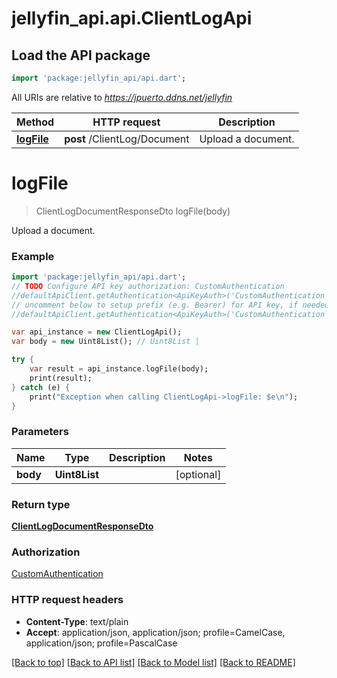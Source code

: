 # jellyfin_api.api.ClientLogApi

## Load the API package
```dart
import 'package:jellyfin_api/api.dart';
```

All URIs are relative to *https://jpuerto.ddns.net/jellyfin*

Method | HTTP request | Description
------------- | ------------- | -------------
[**logFile**](ClientLogApi.md#logFile) | **post** /ClientLog/Document | Upload a document.


# **logFile**
> ClientLogDocumentResponseDto logFile(body)

Upload a document.

### Example 
```dart
import 'package:jellyfin_api/api.dart';
// TODO Configure API key authorization: CustomAuthentication
//defaultApiClient.getAuthentication<ApiKeyAuth>('CustomAuthentication').apiKey = 'YOUR_API_KEY';
// uncomment below to setup prefix (e.g. Bearer) for API key, if needed
//defaultApiClient.getAuthentication<ApiKeyAuth>('CustomAuthentication').apiKeyPrefix = 'Bearer';

var api_instance = new ClientLogApi();
var body = new Uint8List(); // Uint8List | 

try { 
    var result = api_instance.logFile(body);
    print(result);
} catch (e) {
    print("Exception when calling ClientLogApi->logFile: $e\n");
}
```

### Parameters

Name | Type | Description  | Notes
------------- | ------------- | ------------- | -------------
 **body** | **Uint8List**|  | [optional] 

### Return type

[**ClientLogDocumentResponseDto**](ClientLogDocumentResponseDto.md)

### Authorization

[CustomAuthentication](../README.md#CustomAuthentication)

### HTTP request headers

 - **Content-Type**: text/plain
 - **Accept**: application/json, application/json; profile=CamelCase, application/json; profile=PascalCase

[[Back to top]](#) [[Back to API list]](../README.md#documentation-for-api-endpoints) [[Back to Model list]](../README.md#documentation-for-models) [[Back to README]](../README.md)

